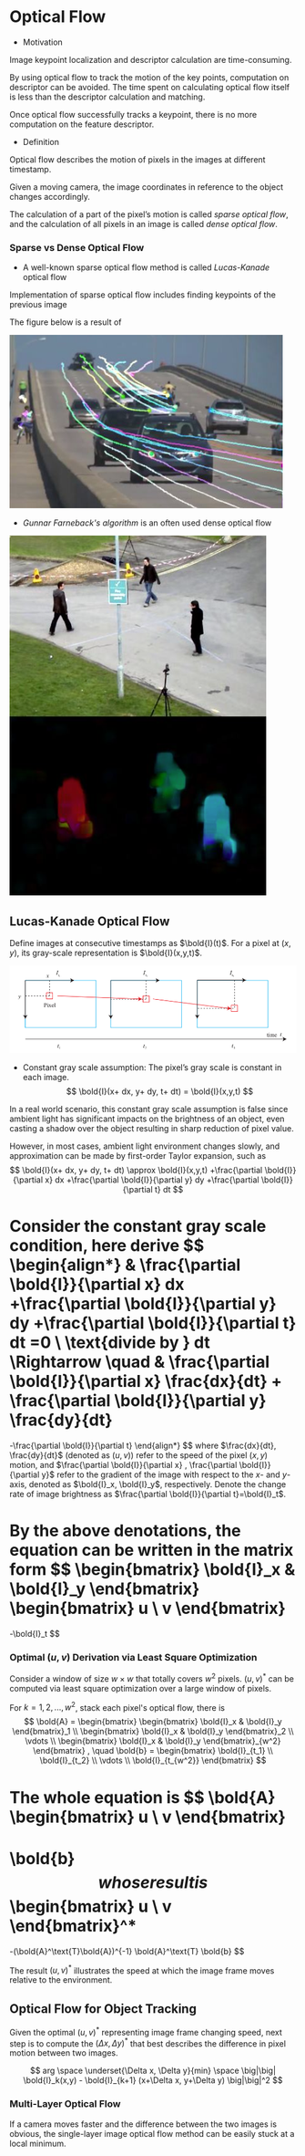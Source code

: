 # Optical Flow

* Motivation

Image keypoint localization and descriptor calculation are time-consuming.

By using optical flow to track the motion of the key points, computation on descriptor can be avoided.
The time spent on calculating optical flow itself is less than the descriptor calculation and matching.

Once optical flow successfully tracks a keypoint, there is no more computation on the feature descriptor.

* Definition

Optical flow describes the motion of pixels in the images at different timestamp. 

Given a moving camera, the image coordinates in reference to the object changes accordingly.

The calculation of a part of the pixel’s motion is called *sparse optical flow*, 
and the calculation of all pixels in an image is called *dense optical flow*.

### Sparse vs Dense Optical Flow

* A well-known sparse optical flow method is called *Lucas-Kanade* optical flow

Implementation of sparse optical flow includes finding keypoints of the previous image

The figure below is a result of 

![sparse_optical_flow_example](imgs/sparse_optical_flow_example.png "sparse_optical_flow_example")

* *Gunnar Farneback's algorithm* is an often used dense optical flow

![dense_optical_flow_example](imgs/dense_optical_flow_example.png "dense_optical_flow_example")


## Lucas-Kanade Optical Flow

Define images at consecutive timestamps as $\bold{I}(t)$. For a pixel at $(x,y)$, its gray-scale representation is $\bold{I}(x,y,t)$.

![optical_flow](imgs/optical_flow.png "optical_flow")

* Constant gray scale assumption: 
The pixel’s gray scale is constant in each image.
$$
\bold{I}(x+ dx, y+ dy, t+ dt)
=
\bold{I}(x,y,t)
$$

In a real world scenario, this constant gray scale assumption is false since ambient light has significant impacts on the brightness of an object, even casting a shadow over the object resulting in sharp reduction of pixel value. 

However, in most cases, ambient light environment changes slowly, and approximation can be made by first-order Taylor expansion, such as
$$
\bold{I}(x+ dx, y+ dy, t+ dt)
\approx
\bold{I}(x,y,t)
+\frac{\partial \bold{I}}{\partial x} dx
+\frac{\partial \bold{I}}{\partial y} dy
+\frac{\partial \bold{I}}{\partial t} dt
$$

Consider the constant gray scale condition, here derive
$$
\begin{align*}
&
\frac{\partial \bold{I}}{\partial x} dx
+\frac{\partial \bold{I}}{\partial y} dy
+\frac{\partial \bold{I}}{\partial t} dt
=0
\\ \text{divide by } dt
\Rightarrow \quad &
\frac{\partial \bold{I}}{\partial x} 
\frac{dx}{dt}
+
\frac{\partial \bold{I}}{\partial y} 
\frac{dy}{dt}
=
-\frac{\partial \bold{I}}{\partial t}
\end{align*}
$$
where $\frac{dx}{dt}, \frac{dy}{dt}$ (denoted as $(u,v)$) refer to the speed of the pixel $(x,y)$ motion, 
and $\frac{\partial \bold{I}}{\partial x} , \frac{\partial \bold{I}}{\partial y}$ refer to the gradient of the image with respect to the $x$- and $y$- axis, denoted as $\bold{I}_x, \bold{I}_y$, respectively.
Denote the change rate of image brightness as $\frac{\partial \bold{I}}{\partial t}=\bold{I}_t$.

By the above denotations, the equation can be written in the matrix form
$$
\begin{bmatrix}
    \bold{I}_x &  \bold{I}_y
\end{bmatrix}
\begin{bmatrix}
    u \\
    v
\end{bmatrix}
=
-\bold{I}_t
$$

### Optimal $(u,v)$ Derivation via Least Square Optimization

Consider a window of size $w \times w$ that totally covers $w^2$ pixels. $(u,v)^*$ can be computed via least square optimization over a large window of pixels.

For $k=1,2,...,w^2$, stack each pixel's optical flow, there is
$$
\bold{A} = 
\begin{bmatrix}
    \begin{bmatrix}
        \bold{I}_x &  \bold{I}_y
    \end{bmatrix}_1 \\
    \begin{bmatrix}
        \bold{I}_x &  \bold{I}_y
    \end{bmatrix}_2 \\
    \vdots \\
    \begin{bmatrix}
        \bold{I}_x &  \bold{I}_y
    \end{bmatrix}_{w^2}
\end{bmatrix}
, \quad
\bold{b} = 
\begin{bmatrix}
    \bold{I}_{t_1} \\
    \bold{I}_{t_2} \\
    \vdots \\
    \bold{I}_{t_{w^2}} 
\end{bmatrix}
$$

The whole equation is
$$
\bold{A} \begin{bmatrix}
    u \\
    v
\end{bmatrix}
=
\bold{b}
$$
whose result is
$$
\begin{bmatrix}
    u \\
    v
\end{bmatrix}^*
=
-(\bold{A}^\text{T}\bold{A})^{-1} \bold{A}^\text{T} \bold{b}
$$

The result $(u,v)^*$ illustrates the speed at which the image frame moves relative to the environment.

## Optical Flow for Object Tracking

Given the optimal $(u,v)^*$ representing image frame changing speed, next step is to compute the $(\Delta x, \Delta y)^*$ that best describes the difference in pixel motion between two images.

$$
arg \space \underset{\Delta x, \Delta y}{min} \space
\big|\big|
    \bold{I}_k(x,y) - \bold{I}_{k+1} (x+\Delta x, y+\Delta y)
\big|\big|^2
$$

### Multi-Layer Optical Flow

If a camera moves faster and the difference between the two images is obvious, the single-layer image optical flow method can be easily stuck at a local minimum.